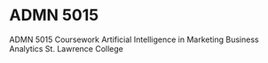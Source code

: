 # ADMN 5015
ADMN 5015 Coursework
Artificial Intelligence in Marketing
Business Analytics
St. Lawrence College
